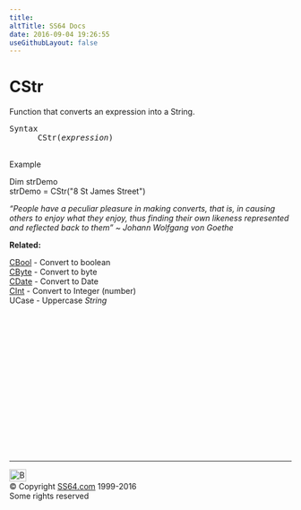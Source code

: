 ```yaml
---
title:
altTitle: SS64 Docs
date: 2016-09-04 19:26:55
useGithubLayout: false
---
```

<!-- #BeginLibraryItem "/Library/head_vb.lbi" --><!-- #EndLibraryItem --><h1>CStr</h1> 
<p> Function that converts an expression into a String. </p>
<pre>Syntax
      CStr(<i>expression</i>)</pre>
<p><br>
Example</p>
<p class="code">Dim strDemo<br>
strDemo = CStr("8 St James Street")</p>
<p class="quote"><i>“People have a peculiar pleasure in making converts, that is, in causing others to enjoy what they enjoy, thus finding their own likeness represented and reflected back to them” ~ Johann Wolfgang von Goethe </i></p>
<p><b>Related:</b></p>
<p><a href="cbool.html">CBool</a> - Convert to boolean <a href="cbyte.html"><br>
CByte</a> - Convert to byte <a href="cdate.html"><br>
CDate</a> - Convert to Date <a href="chr.html"><br>
</a><a href="cint.html">CInt</a> - Convert to Integer (number) <br>
UCase - Uppercase <i>String</i></p><!-- #BeginLibraryItem "/Library/foot_vb.lbi" --><p>
<!-- VB300 -->
<ins class="adsbygoogle" style="display:inline-block;width:300px;height:250px" data-ad-client="ca-pub-6140977852749469" data-ad-slot="1683739502"></ins>
<script>
(adsbygoogle = window.adsbygoogle || []).push({});
</script></p>
<hr>
<div id="bl" class="footer"><a href="cstr.html#"><img src="../images/top.png" width="30" height="22" alt="Back to the Top"></a></div>
<div id="br" class="footer, tagline">© Copyright <a href="../index.html">SS64.com</a> 1999-2016<br>
Some rights reserved</div><!-- #EndLibraryItem -->

